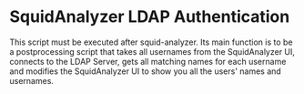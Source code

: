 # SquidAnalyzer LDAP Authentication

This script must be executed after squid-analyzer. Its main function is to be a postprocessing script that takes all usernames from the SquidAnalyzer UI, connects to the LDAP Server, gets all matching names for each username and modifies the SquidAnalyzer UI to show you all the users' names and usernames.
